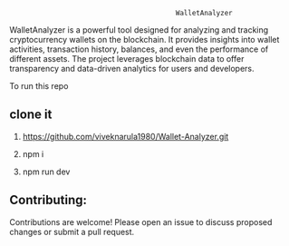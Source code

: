 
                                             WalletAnalyzer

WalletAnalyzer is a powerful tool designed for analyzing and tracking cryptocurrency wallets on the blockchain. It provides insights into wallet activities, transaction history, balances, and even the performance of different assets. The project leverages blockchain data to offer transparency and data-driven analytics for users and developers.


To run this repo

## clone it

1. https://github.com/viveknarula1980/Wallet-Analyzer.git

2. npm i

3. npm run dev


## Contributing:

Contributions are welcome! Please open an issue to discuss proposed changes or submit a pull request.
